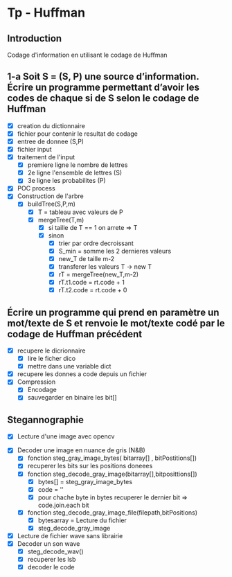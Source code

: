 # Tp - Huffman

## Introduction

Codage d'information en utilisant le codage de Huffman

## 1-a Soit S = (S, P) une source d’information. Écrire un programme permettant d’avoir les codes de chaque si de S selon le codage de Huffman

- [x] creation du dictionnaire
- [x] fichier pour contenir le resultat de codage
- [x] entree de donnee (S,P)
- [x] fichier input
- [x] traitement de l'input
  - [x] premiere ligne le nombre de lettres
  - [x] 2e ligne l'ensemble de lettres (S)
  - [x] 3e ligne les probabilites (P)
- [x] POC process
- [x] Construction de l'arbre
  - [x] buildTree(S,P,m)
    - [x] T = tableau avec valeurs de P
    - [x] mergeTree(T,m)
      - [x] si taille de T == 1 on arrete => T
      - [x] sinon
        - [x] trier par ordre decroissant
        - [x] S_min = somme les 2 dernieres valeurs
        - [x] new_T de taille m-2
        - [x] transferer les valeurs T -> new T
        - [x] rT = mergeTree(new_T,m-2)
        - [x] rT.t1.code = rt.code + 1
        - [x] rT.t2.code = rt.code + 0

## Écrire un programme qui prend en paramètre un mot/texte de S et renvoie le mot/texte codé par le codage de Huffman précédent

- [x] recupere le dicrionnaire
  - [x] lire le ficher dico
  - [x] mettre dans une variable dict
- [x] recupere les donnes a code depuis un fichier
- [x] Compression
  - [x] Encodage
  - [x] sauvegarder en binaire les bit[]

## Stegannographie

- [x] Lecture d'une image avec opencv
<!-- - [ ] Lecture d'une image rgb sans utiliser de librairie -->
- [x] Decoder une image en nuance de gris (N&B)
  - [x]  fonction steg_gray_image_bytes( bitarray[] , bitPostitions[])
  - [x] recuperer les bits sur les positions doneees
  - [x] fonction steg_decode_gray_image(bitarray[],bitposittions[])
    - [x] bytes[] = steg_gray_image_bytes
    - [x] code = ''
    - [x] pour chache byte in bytes recuperer le dernier bit => code.join.each bit
  - [x] fonction steg_decode_gray_image_file(filepath,bitPositions)
    - [x] bytesarray =  Lecture du fichier
    - [x] steg_decode_gray_image
- [x] Lecture de fichier wave sans librairie
- [x] Decoder un son wave
  - [x] steg_decode_wav()
  - [x] recuperer les lsb
  - [x] decoder le code
